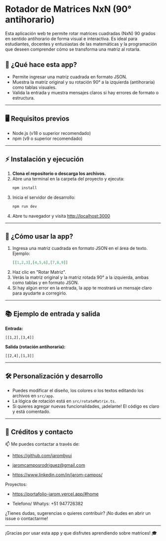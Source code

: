 # Rotador de Matrices NxN (90° antihorario)

Esta aplicación web te permite rotar matrices cuadradas (NxN) 90 grados en sentido antihorario de forma visual e interactiva. Es ideal para estudiantes, docentes y entusiastas de las matemáticas y la programación que deseen comprender cómo se transforma una matriz al rotarla.

## 🚀 ¿Qué hace esta app?
- Permite ingresar una matriz cuadrada en formato JSON.
- Muestra la matriz original y su rotación 90° a la izquierda (antihoraria) como tablas visuales.
- Valida la entrada y muestra mensajes claros si hay errores de formato o estructura.

---

## 🖥️ Requisitos previos
- Node.js (v18 o superior recomendado)
- npm (v9 o superior recomendado)

---

## ⚡ Instalación y ejecución
1. **Clona el repositorio o descarga los archivos.**
2. Abre una terminal en la carpeta del proyecto y ejecuta:
   ```bash
   npm install
   ```
3. Inicia el servidor de desarrollo:
   ```bash
   npm run dev
   ```
4. Abre tu navegador y visita [http://localhost:3000](http://localhost:3000)

---

## 📝 ¿Cómo usar la app?
1. Ingresa una matriz cuadrada en formato JSON en el área de texto. Ejemplo:
   ```json
   [[1,2,3],[4,5,6],[7,8,9]]
   ```
2. Haz clic en "Rotar Matriz".
3. Verás la matriz original y la matriz rotada 90° a la izquierda, ambas como tablas y en formato JSON.
4. Si hay algún error en la entrada, la app te mostrará un mensaje claro para ayudarte a corregirlo.

---

## 📚 Ejemplo de entrada y salida
**Entrada:**
```
[[1,2],[3,4]]
```
**Salida (rotación antihoraria):**
```
[[2,4],[1,3]]
```

---

## 🛠️ Personalización y desarrollo
- Puedes modificar el diseño, los colores o los textos editando los archivos en `src/app`.
- La lógica de rotación está en `src/rotateMatrix.ts`.
- Si quieres agregar nuevas funcionalidades, ¡adelante! El código es claro y está comentado.

---

## 🤝 Créditos y contacto
📫 Me puedes contactar a través de:

- https://github.com/jarombyui

- jaromcamposrodriguez@gmail.com

- https://www.linkedin.com/in/jarom-campos/

Proyectos:
- https://portafolio-jarom.vercel.app/#home

- Telefono/ Whatys: +51 947726382

¿Tienes dudas, sugerencias o quieres contribuir? ¡No dudes en abrir un issue o contactarme!

---

¡Gracias por usar esta app y que disfrutes aprendiendo sobre matrices! 🎓
